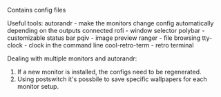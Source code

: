 Contains config files

Useful tools:
autorandr - make the monitors change config automatically depending on the outputs connected
rofi - window selector
polybar - customizable status bar
pqiv - image preview
ranger - file browsing
tty-clock - clock in the command line
cool-retro-term - retro terminal


Dealing with multiple monitors and autorandr:
1. If a new monitor is installed, the configs need to be regenerated.
2. Using postswitch it's possbile to save specific wallpapers for each monitor setup.
